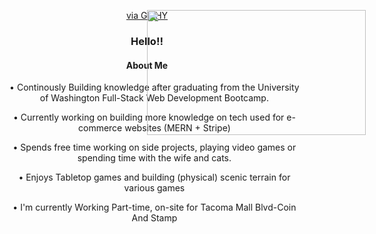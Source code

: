 <div align="center"><img src="https://media.giphy.com/media/fQZX2aoRC1Tqw/giphy.gif" width="350" height="200" style="position:absolute" frameBorder="0" class="giphy-embed"/><p><a href="https://media.giphy.com/media/fQZX2aoRC1Tqw/giphy.gif">via GIPHY</a></p></div>




<div align="center">
  <h3> Hello!! </h3>
  <h4>About Me</h4> 
  <ul> 
    <p>• Continously Building knowledge after graduating from the University of Washington Full-Stack Web Development Bootcamp.</p>
    <p>• Currently working on building more knowledge on tech used for e-commerce websites (MERN + Stripe)</p>
    <p>• Spends free time working on side projects, playing video games or spending time with the wife and cats.</p>
    <p>• Enjoys Tabletop games and building (physical) scenic terrain for various games</p>
    <p>• I'm currently Working Part-time, on-site for Tacoma Mall Blvd-Coin And Stamp </p>
  </ul>
</div>

 
